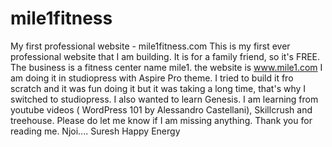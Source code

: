 # mile1fitness
My first professional website -  mile1fitness.com
This is my first ever professional website that I am building. It is for a family friend, so it's FREE. The business is a fitness center name mile1. the website is www.mile1.com
I am doing it in studiopress with Aspire Pro theme. I tried to build it fro scratch and it was fun doing it but it was taking a long time, that's why I switched to studiopress. I also wanted to learn Genesis.
I am learning from youtube videos ( WordPress 101 by Alessandro Castellani), Skillcrush and treehouse.
Please do let me know if I am missing anything.
Thank you for reading me.
Njoi.... Suresh Happy Energy

